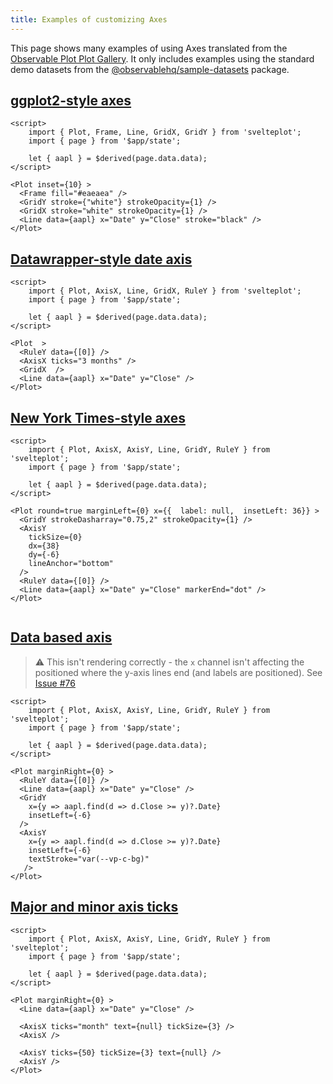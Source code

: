```yaml
---
title: Examples of customizing Axes
---
```


This page shows many examples of using Axes translated from the [Observable Plot Plot Gallery](https://observablehq.com/@observablehq/plot-gallery).
It only includes examples using the standard demo datasets from the [@observablehq/sample-datasets](https://www.npmjs.com/package/@observablehq/sample-datasets) package.


## [ggplot2-style axes](https://observablehq.com/@observablehq/plot-ggplot2-style-axes)

```svelte live
<script>
    import { Plot, Frame, Line, GridX, GridY } from 'svelteplot';
    import { page } from '$app/state';

    let { aapl } = $derived(page.data.data);
</script>

<Plot inset={10} >
  <Frame fill="#eaeaea" />
  <GridY stroke={"white"} strokeOpacity={1} />
  <GridX stroke="white" strokeOpacity={1} />
  <Line data={aapl} x="Date" y="Close" stroke="black" />
</Plot>
```


## [Datawrapper-style date axis](https://observablehq.com/@observablehq/plot-datawrapper-style-date-axis)

```svelte live
<script>
    import { Plot, AxisX, Line, GridX, RuleY } from 'svelteplot';
    import { page } from '$app/state';

    let { aapl } = $derived(page.data.data);
</script>

<Plot  >
  <RuleY data={[0]} />
  <AxisX ticks="3 months" />
  <GridX  />
  <Line data={aapl} x="Date" y="Close" />
</Plot>

```

## [New York Times-style axes](https://observablehq.com/@observablehq/plot-nyt-style-axes)

```svelte live
<script>
    import { Plot, AxisX, AxisY, Line, GridY, RuleY } from 'svelteplot';
    import { page } from '$app/state';

    let { aapl } = $derived(page.data.data);
</script>

<Plot round=true marginLeft={0} x={{  label: null,  insetLeft: 36}} >
  <GridY strokeDasharray="0.75,2" strokeOpacity={1} />
  <AxisY 
    tickSize={0}
    dx={38}
    dy={-6}
    lineAnchor="bottom"
  />
  <RuleY data={[0]} />
  <Line data={aapl} x="Date" y="Close" markerEnd="dot" />
</Plot>


```


## [Data based axis](https://observablehq.com/@observablehq/plot-data-based-axis)

> :warning: This isn't rendering correctly - the `x` channel isn't affecting the positioned where the y-axis lines end (and labels are positioned).
> See [Issue #76](https://github.com/svelteplot/svelteplot/issues/76)

```svelte live
<script>
    import { Plot, AxisX, AxisY, Line, GridY, RuleY } from 'svelteplot';
    import { page } from '$app/state';

    let { aapl } = $derived(page.data.data);
</script>

<Plot marginRight={0} >
  <RuleY data={[0]} />
  <Line data={aapl} x="Date" y="Close" />
  <GridY 
    x={y => aapl.find(d => d.Close >= y)?.Date}
    insetLeft={-6}
  />
  <AxisY 
    x={y => aapl.find(d => d.Close >= y)?.Date}
    insetLeft={-6}
    textStroke="var(--vp-c-bg)"
   />
</Plot>

```


## [Major and minor axis ticks](https://observablehq.com/@observablehq/plot-major-and-minor-axis-ticks)

```svelte live
<script>
    import { Plot, AxisX, AxisY, Line, GridY, RuleY } from 'svelteplot';
    import { page } from '$app/state';

    let { aapl } = $derived(page.data.data);
</script>

<Plot marginRight={0} >
  <Line data={aapl} x="Date" y="Close" />
  
  <AxisX ticks="month" text={null} tickSize={3} />
  <AxisX />
  
  <AxisY ticks={50} tickSize={3} text={null} />
  <AxisY />
</Plot>
```
